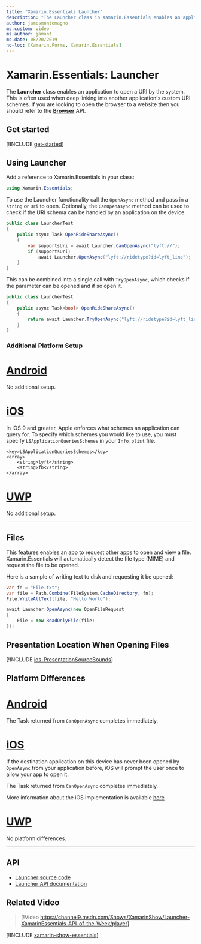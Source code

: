 ```yaml
---
title: "Xamarin.Essentials Launcher"
description: "The Launcher class in Xamarin.Essentials enables an application to open a URI by the system."
author: jamesmontemagno
ms.custom: video
ms.author: jamont
ms.date: 08/20/2019
no-loc: [Xamarin.Forms, Xamarin.Essentials]
---
```


# Xamarin.Essentials: Launcher

The **Launcher** class enables an application to open a URI by the system. This is often used when deep linking into another application's custom URI schemes. If you are looking to open the browser to a website then you should refer to the **[Browser](open-browser.md)** API.

## Get started

[!INCLUDE [get-started](includes/get-started.md)]

## Using Launcher

Add a reference to Xamarin.Essentials in your class:

```csharp
using Xamarin.Essentials;
```

To use the Launcher functionality call the `OpenAsync` method and pass in a `string` or `Uri` to open. Optionally, the `CanOpenAsync` method can be used to check if the URI schema can be handled by an application on the device.

```csharp
public class LauncherTest
{
    public async Task OpenRideShareAsync()
    {
        var supportsUri = await Launcher.CanOpenAsync("lyft://");
        if (supportsUri)
            await Launcher.OpenAsync("lyft://ridetype?id=lyft_line");
    }
}
```

This can be combined into a single call with `TryOpenAsync`, which checks if the parameter can be opened and if so open it.

```csharp
public class LauncherTest
{
    public async Task<bool> OpenRideShareAsync()
    {
        return await Launcher.TryOpenAsync("lyft://ridetype?id=lyft_line");
    }
}
```

### Additional Platform Setup

# [Android](#tab/android)

No additional setup.

# [iOS](#tab/ios)

In iOS 9 and greater, Apple enforces what schemes an application can query for. To specify which schemes you would like to use, you must specify `LSApplicationQueriesSchemes` in your `Info.plist` file.

```
<key>LSApplicationQueriesSchemes</key>
<array>
    <string>lyft</string>  
    <string>fb</string>
</array>
```

# [UWP](#tab/uwp)

No additional setup.

-----

## Files

This features enables an app to request other apps to open and view a file. Xamarin.Essentials will automatically detect the file type (MIME) and request the file to be opened.

Here is a sample of writing text to disk and requesting it be opened:

```csharp
var fn = "File.txt";
var file = Path.Combine(FileSystem.CacheDirectory, fn);
File.WriteAllText(file, "Hello World");

await Launcher.OpenAsync(new OpenFileRequest
{
    File = new ReadOnlyFile(file)
});
```

## Presentation Location When Opening Files

[!INCLUDE [ios-PresentationSourceBounds](includes/ios-PresentationSourceBounds.md)]

## Platform Differences

# [Android](#tab/android)

The Task returned from `CanOpenAsync` completes immediately.

# [iOS](#tab/ios)

If the destination application on this device has never been opened by `OpenAsync` from your application before, iOS will prompt the user once to allow your app to open it.

The Task returned from `CanOpenAsync` completes immediately.

More information about the iOS implementation is available [here](xref:UIKit.UIApplication.CanOpenUrl*)

# [UWP](#tab/uwp)

No platform differences.

-----

## API

- [Launcher source code](https://github.com/xamarin/Essentials/tree/main/Xamarin.Essentials/Launcher)
- [Launcher API documentation](xref:Xamarin.Essentials.Launcher)

## Related Video

> [!Video https://channel9.msdn.com/Shows/XamarinShow/Launcher-XamarinEssentials-API-of-the-Week/player]

[!INCLUDE [xamarin-show-essentials](includes/xamarin-show-essentials.md)]
